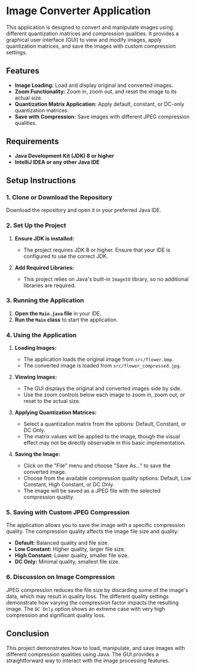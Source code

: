 # Image Converter Application

This application is designed to convert and manipulate images using different quantization matrices and compression qualities. It provides a graphical user interface (GUI) to view and modify images, apply quantization matrices, and save the images with custom compression settings.

## Features

- **Image Loading:** Load and display original and converted images.
- **Zoom Functionality:** Zoom in, zoom out, and reset the image to its actual size.
- **Quantization Matrix Application:** Apply default, constant, or DC-only quantization matrices.
- **Save with Compression:** Save images with different JPEG compression qualities.

## Requirements

- **Java Development Kit (JDK) 8 or higher**
- **IntelliJ IDEA or any other Java IDE**

## Setup Instructions

### 1. Clone or Download the Repository

Download the repository and open it in your preferred Java IDE.

### 2. Set Up the Project

1. **Ensure JDK is installed:**
    - The project requires JDK 8 or higher. Ensure that your IDE is configured to use the correct JDK.

2. **Add Required Libraries:**
    - This project relies on Java's built-in `ImageIO` library, so no additional libraries are required.

### 3. Running the Application

1. **Open the `Main.java` file** in your IDE.
2. **Run the `Main` class** to start the application.

### 4. Using the Application

1. **Loading Images:**
    - The application loads the original image from `src/flower.bmp`.
    - The converted image is loaded from `src/flower_compressed.jpg`.

2. **Viewing Images:**
    - The GUI displays the original and converted images side by side.
    - Use the zoom controls below each image to zoom in, zoom out, or reset to the actual size.

3. **Applying Quantization Matrices:**
    - Select a quantization matrix from the options: Default, Constant, or DC Only.
    - The matrix values will be applied to the image, though the visual effect may not be directly observable in this basic implementation.

4. **Saving the Image:**
    - Click on the "File" menu and choose "Save As..." to save the converted image.
    - Choose from the available compression quality options: Default, Low Constant, High Constant, or DC Only.
    - The image will be saved as a JPEG file with the selected compression quality.

### 5. Saving with Custom JPEG Compression

The application allows you to save the image with a specific compression quality. The compression quality affects the image file size and quality:

- **Default:** Balanced quality and file size.
- **Low Constant:** Higher quality, larger file size.
- **High Constant:** Lower quality, smaller file size.
- **DC Only:** Minimal quality, smallest file size.

### 6. Discussion on Image Compression

JPEG compression reduces the file size by discarding some of the image's data, which may result in quality loss. The different quality settings demonstrate how varying the compression factor impacts the resulting image. The `DC Only` option shows an extreme case with very high compression and significant quality loss.

## Conclusion

This project demonstrates how to load, manipulate, and save images with different compression qualities using Java. The GUI provides a straightforward way to interact with the image processing features.

